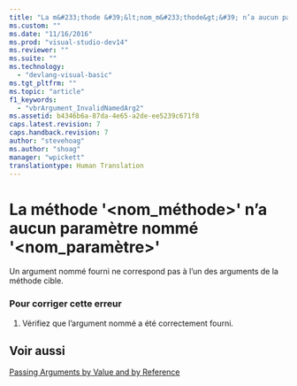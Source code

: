 ```yaml
---
title: "La m&#233;thode &#39;&lt;nom_m&#233;thode&gt;&#39; n’a aucun param&#232;tre nomm&#233; &#39;&lt;nom_param&#232;tre&gt;&#39; | Microsoft Docs"
ms.custom: ""
ms.date: "11/16/2016"
ms.prod: "visual-studio-dev14"
ms.reviewer: ""
ms.suite: ""
ms.technology: 
  - "devlang-visual-basic"
ms.tgt_pltfrm: ""
ms.topic: "article"
f1_keywords: 
  - "vbrArgument_InvalidNamedArg2"
ms.assetid: b4346b6a-87da-4e65-a2de-ee5239c671f8
caps.latest.revision: 7
caps.handback.revision: 7
author: "stevehoag"
ms.author: "shoag"
manager: "wpickett"
translationtype: Human Translation
---
```

# La m&#233;thode &#39;&lt;nom_m&#233;thode&gt;&#39; n’a aucun param&#232;tre nomm&#233; &#39;&lt;nom_param&#232;tre&gt;&#39;
Un argument nommé fourni ne correspond pas à l’un des arguments de la méthode cible.  
  
### Pour corriger cette erreur  
  
1.  Vérifiez que l’argument nommé a été correctement fourni.  
  
## Voir aussi  
 [Passing Arguments by Value and by Reference](../../visual-basic/programming-guide/language-features/procedures/passing-arguments-by-value-and-by-reference.md)